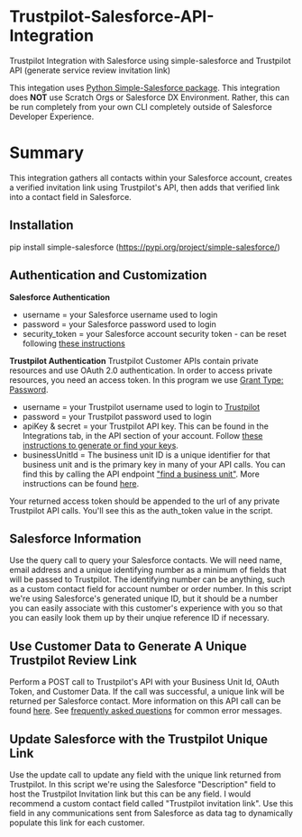 # Trustpilot-Salesforce-API-Integration
Trustpilot Integration with Salesforce using simple-salesforce and Trustpilot API (generate service review invitation link)

This integation uses [Python Simple-Salesforce package](https://pypi.org/project/simple-salesforce/). This integration does **NOT** use Scratch Orgs or Salesforce DX Environment. Rather, this can be run completely from your own CLI completely outside of Salesforce Developer Experience.

# Summary
This integration gathers all contacts within your Salesforce account, creates a verified invitation link using Trustpilot's API, then adds that verified link into a contact field in Salesforce.

## Installation 
pip install simple-salesforce (https://pypi.org/project/simple-salesforce/)

## Authentication and Customization
**Salesforce Authentication**
- username = your Salesforce username used to login 
- password = your Salesforce password used to login
- security_token = your Salesforce account security token - can be reset following [these instructions](https://onlinehelp.coveo.com/en/ces/7.0/administrator/getting_the_security_token_for_your_salesforce_account.htm)



**Trustpilot Authentication**
Trustpilot Customer APIs contain private resources and use OAuth 2.0 authentication. In order to access private resources, you need an access token. In this program we use [Grant Type: Password](https://developers.trustpilot.com/authentication#password).

- username = your Trustpilot username used to login to [Trustpilot](https://business.trustpilot.com/)
- password = your Trustpilot password used to login
- apiKey & secret = your Trustpilot API key. This can be found in the Integrations tab, in the API section of your account. Follow [these instructions to generate or find your keys](https://support.trustpilot.com/hc/en-us/articles/207309867-Getting-started-with-Trustpilot-s-APIs).
- businessUnitId = The business unit ID is a unique identifier for that business unit and is the primary key in many of your API calls. You can find this by calling the API endpoint ["find a business unit"](https://developers.trustpilot.com/business-units-api#find-a-business-unit). More instructions can be found [here](https://developers.trustpilot.com/tutorials/how-to-find-your-business-unit-id). 

Your returned access token should be appended to the url of any private Trustpilot API calls. You'll see this as the auth_token value in the script. 

## Salesforce Information
Use the query call to query your Salesforce contacts. We will need name, email address and a unique identifying number as a minimum of fields that will be passed to Trustpilot. The identifying number can be anything, such as a custom contact field for account number or order number. In this script we're using Salesforce's generated unique ID, but it should be a number you can easily associate with this customer's experience with you so that you can easily look them up by their unqiue reference ID if necessary. 

## Use Customer Data to Generate A Unique Trustpilot Review Link 
Perform a POST call to Trustpilot's API with your Business Unit Id, OAuth Token, and Customer Data. If the call was successful, a unique link will be returned per Salesforce contact. More information on this API call can be found [here](https://developers.trustpilot.com/invitation-api#generate-service-review-invitation-link). See [frequently asked questions](https://developers.trustpilot.com/faq) for common error messages. 

## Update Salesforce with the Trustpilot Unique Link
Use the update call to update any field with the unique link returned from Trustpilot. In this script we're using the Salesforce "Description" field to host the Trustpilot Invitation link but this can be any field. I would recommend a custom contact field called "Trustpilot invitation link". Use this field in any communications sent from Salesforce as data tag to dynamically populate this link for each customer. 
